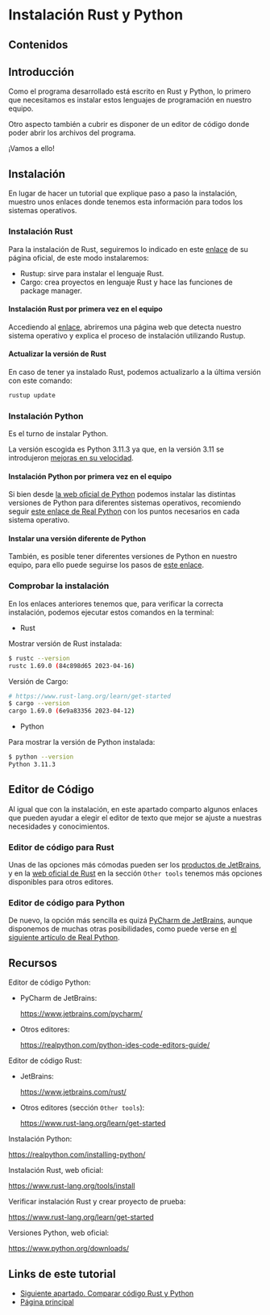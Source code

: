 # Instalación Rust y Python

## Contenidos

## Introducción

Como el programa desarrollado está escrito en Rust y Python, lo primero que necesitamos es instalar estos lenguajes de programación en nuestro equipo.

Otro aspecto también a cubrir es disponer de un editor de código donde poder abrir los archivos del programa.

¡Vamos a ello!

## Instalación

En lugar de hacer un tutorial que explique paso a paso la instalación, muestro unos enlaces donde tenemos esta información para todos los sistemas operativos.

### Instalación Rust

Para la instalación de Rust, seguiremos lo indicado en este [enlace](https://www.rust-lang.org/tools/install) de su página oficial, de este modo instalaremos:

- Rustup: sirve para instalar el lenguaje Rust.
- Cargo: crea proyectos en lenguaje Rust y hace las funciones de package manager.

#### Instalación Rust por primera vez en el equipo

Accediendo al [enlace](https://www.rust-lang.org/tools/install), abriremos una página web que detecta nuestro sistema operativo y explica el proceso de instalación utilizando Rustup.

#### Actualizar la versión de Rust

En caso de tener ya instalado Rust, podemos actualizarlo a la última versión con este comando:

```bash
rustup update
```

### Instalación Python

Es el turno de instalar Python.

La versión escogida es Python 3.11.3 ya que, en la versión 3.11 se introdujeron [mejoras en su velocidad](https://docs.python.org/3.11/whatsnew/3.11.html#faster-cpython).

#### Instalación Python por primera vez en el equipo

Si bien desde [la web oficial de Python](https://www.python.org/downloads/) podemos instalar las distintas versiones de Python para diferentes sistemas operativos, recomiendo seguir [este enlace de Real Python](https://realpython.com/installing-python/) con los puntos necesarios en cada sistema operativo.

#### Instalar una versión diferente de Python

También, es posible tener diferentes versiones de Python en nuestro equipo, para ello puede seguirse los pasos de [este enlace](https://cmoli.es/wiki/python/python.html#de-manera-manual).

### Comprobar la instalación

En los enlaces anteriores tenemos que, para verificar la correcta instalación, podemos ejecutar estos comandos en la terminal:

- Rust

Mostrar versión de Rust instalada:

```bash
$ rustc --version
rustc 1.69.0 (84c898d65 2023-04-16)
```

Versión de Cargo:

```bash
# https://www.rust-lang.org/learn/get-started
$ cargo --version
cargo 1.69.0 (6e9a83356 2023-04-12)
```

- Python

Para mostrar la versión de Python instalada:

```bash
$ python --version
Python 3.11.3
```

## Editor de Código

Al igual que con la instalación, en este apartado comparto algunos enlaces que pueden ayudar a elegir el editor de texto que mejor se ajuste a nuestras necesidades y conocimientos.

### Editor de código para Rust

Unas de las opciones más cómodas pueden ser los [productos de JetBrains](https://www.jetbrains.com/rust/), y en la [web oficial de Rust](https://www.rust-lang.org/learn/get-started) en la sección `Other tools` tenemos más opciones disponibles para otros editores.

### Editor de código para Python

De nuevo, la opción más sencilla es quizá [PyCharm de JetBrains](https://www.jetbrains.com/pycharm/), aunque disponemos de muchas otras posibilidades, como puede verse en [el siguiente artículo de Real Python](https://realpython.com/python-ides-code-editors-guide/).

## Recursos

Editor de código Python:

- PyCharm de JetBrains:

  <https://www.jetbrains.com/pycharm/>

- Otros editores:

  <https://realpython.com/python-ides-code-editors-guide/>

Editor de código Rust:

- JetBrains:

  <https://www.jetbrains.com/rust/>

- Otros editores (sección `Other tools`):

  <https://www.rust-lang.org/learn/get-started>

Instalación Python:

<https://realpython.com/installing-python/>

Instalación Rust, web oficial:

<https://www.rust-lang.org/tools/install>

Verificar instalación Rust y crear proyecto de prueba:

<https://www.rust-lang.org/learn/get-started>

Versiones Python, web oficial:

<https://www.python.org/downloads/>

## Links de este tutorial

- [Siguiente apartado. Comparar código Rust y Python](05-compare-code.html)
- [Página principal](introduction.html)


